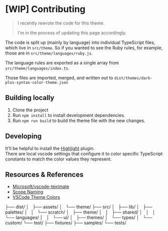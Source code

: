 # [WIP] Contributing

> I recently rewrote the code for this theme.
>
> I'm in the process of updating this page accordingly.

The code is split up (mainly by language) into individual TypeScript files, which live in `src/theme`.
So if you wanted to see the Ruby rules, for example, those are in `src/theme/languages/ruby.js`.

The language rules are exported as a single array from `src/theme/languages/index.ts`.

Those files are imported, merged, and written out to `dist/themes/dark-plus-syntax-color-theme.json`

## Building locally

1. Clone the project
2. Run `npm install` to install development dependencies.
3. Run `npm run build` to build the theme file with the new changes.

## Developing

It'll be helpful to install the [Highlight](https://github.com/fabiospampinato/vscode-highlight) plugin. \
There are local vscode settings that configure it to color specific TypeScript constants to match the color values they represent.


## Resources & References

- [Microsoft/vscode-textmate](https://github.com/Microsoft/vscode-textmate)
- [Scope Naming](https://www.sublimetext.com/docs/3/scope_naming.html)
- [VSCode Theme Colors](https://code.visualstudio.com/api/references/theme-color)

├── dist/
│   ├── assets/
│   └── theme/
├── src/
│   ├── lib/
│   ├── palettes/
│   │   └── scratch/
│   ├── theme/
│   │   ├── shared/
│   │   │   └── languages/
│   │   └── ui/
│   ├── themes/
│   └── types/
│       └── custom/
└── test/
    ├── fixtures/
    ├── samples/
    └── tests/
